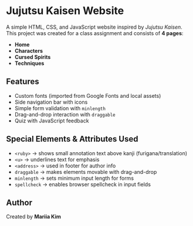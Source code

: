 # Jujutsu Kaisen Website

A simple HTML, CSS, and JavaScript website inspired by *Jujutsu Kaisen*.  
This project was created for a class assignment and consists of **4 pages**:

- **Home**
- **Characters**
- **Cursed Spirits**
- **Techniques**

## Features
- Custom fonts (imported from Google Fonts and local assets)
- Side navigation bar with icons
- Simple form validation with `minlength`
- Drag-and-drop interaction with `draggable`
- Quiz with JavaScript feedback

## Special Elements & Attributes Used
- `<ruby>` → shows small annotation text above kanji (furigana/translation)  
- `<u>` → underlines text for emphasis  
- `<address>` → used in footer for author info  
- `draggable` → makes elements movable with drag-and-drop  
- `minlength` → sets minimum input length for forms  
- `spellcheck` → enables browser spellcheck in input fields  

## Author
Created by **Mariia Kim**
